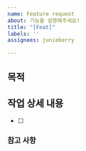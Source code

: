 ```yaml
---
name: Feature request
about: 기능을 설명해주세요!
title: "[Feat]"
labels: ''
assignees: junieberry

---
```


## 목적
>

## 작업 상세 내용
- [ ]

### 참고 사항
